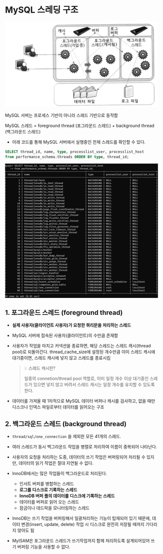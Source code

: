 # MySQL 스레딩 구조
![threadingStruc](./image/threadingStruc.png)

MySQL 서버는 프로세스 기반이 아니라 스레드 기반으로 동작함

MySQL 스레드 = foreground thread (포그라운드 스레드) + background thread (백그라운드 스레드)

- 아래 코드를 통해 MySQL 서버에서 실행중인 전체 스레드를 확인할 수 있다.

```sql
SELECT thread_id, name, type, processlist_user, processlist_host
from performance_schema.threads ORDER BY type, thread_id;
```
![threadWorking](./image/thread_working.png)


## 1. 포그라운드 스레드 (foreground thread)
- **실제 사용자(클라이언트 사용자)가 요청한 쿼리문을 처리하는 스레드**
        
- MySQL 서버에 접속된 사용자(클라이언트)의 수만큼 존재함
        
- 사용자가 작업을 마치고 커넥션을 종료하면, 해당 스레드는 스레드 캐시(thread pool)로 되돌아간다. thread_cache_size에 설정된 개수만큼 이미 스레드 캐시에 대기중이면, 스레드 캐시에 넣지 않고 스레드를 종료시킴
        
    > 💡 스레드 캐시란? <p>
    > 일종의 connetion/thread pool 역할로, 이미 일정 개수 이상 대기중인 스레드가 있으면 넣지 않고 버려서 스레드 캐시는 일정 개수를 유지할 수 있도록 한다.
        
- 데이터를 가져올 때 1차적으로 MySQL 데이터 버퍼나 캐시를 검사하고, 없을 때만 디스크나 인덱스 파일로부터 데이터를 읽어오는 구조
## 2. 백그라운드 스레드 (background thread)
- `thread/sql/one_connection` 을 제외한 모든 41개의 스레드.
- 여러 스레드가 동시 백그라운드 작업을 병렬로 처리하여 이름이 중복되어 나타난다.
- 사용자의 요청을 처리하는 도중, 데이터의 쓰기 작업은 버퍼링되어 처리될 수 있지만, 데이터의 읽기 작업은 절대 지연될 수 없다.

- InnoDB에서는 많은 작업들이 백그라운드로 처리된다.
    - 인서트 버퍼를 병합하는 스레드
    - **로그를 디스크로 기록하는 스레드**
    - **InnoDB 버퍼 풀의 데이터를 디스크에 기록하는 스레드**
    - 데이터를 버퍼로 읽어 오는 스레드
    - 잠금이나 데드락을 모니터링하는 스레드
                
- InnoDB는 쓰기 작업을 버퍼링해서 일괄처리하는 기능이 탑재되어 있기 때문에, 데이터 변경(insert, update, delete) 작업 시 디스크로 완전히 저장될 때까지 기다리지 않아도 됨

- MyISAM은 포그라운드 스레드가 쓰기작업까지 함께 처리하도록 설계되어있어 쓰기 버퍼링 기능을 사용할 수 없다.